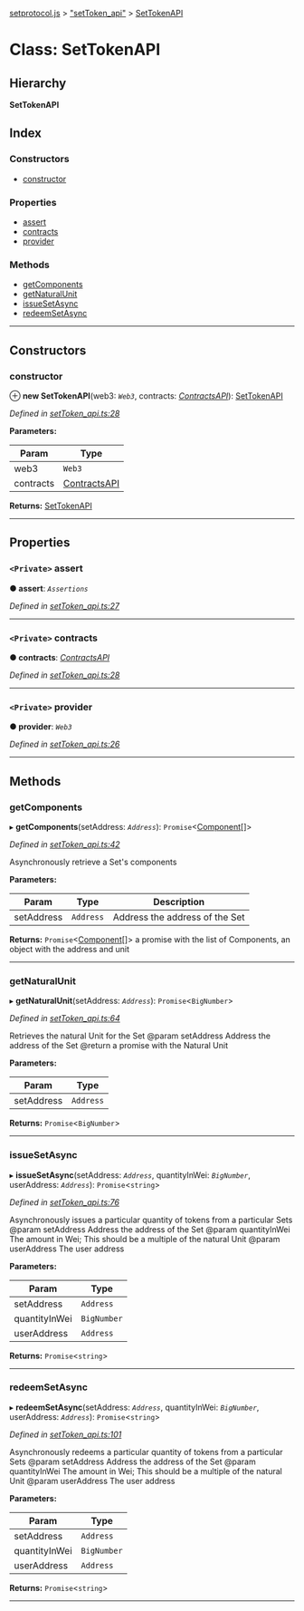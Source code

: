 [setprotocol.js](../README.md) > ["setToken_api"](../modules/_settoken_api_.md) > [SetTokenAPI](../classes/_settoken_api_.settokenapi.md)

# Class: SetTokenAPI

## Hierarchy

**SetTokenAPI**

## Index

### Constructors

* [constructor](_settoken_api_.settokenapi.md#constructor)

### Properties

* [assert](_settoken_api_.settokenapi.md#assert)
* [contracts](_settoken_api_.settokenapi.md#contracts)
* [provider](_settoken_api_.settokenapi.md#provider)

### Methods

* [getComponents](_settoken_api_.settokenapi.md#getcomponents)
* [getNaturalUnit](_settoken_api_.settokenapi.md#getnaturalunit)
* [issueSetAsync](_settoken_api_.settokenapi.md#issuesetasync)
* [redeemSetAsync](_settoken_api_.settokenapi.md#redeemsetasync)

---

## Constructors

<a id="constructor"></a>

###  constructor

⊕ **new SetTokenAPI**(web3: *`Web3`*, contracts: *[ContractsAPI](_contracts_api_.contractsapi.md)*): [SetTokenAPI](_settoken_api_.settokenapi.md)

*Defined in [setToken_api.ts:28](https://github.com/SetProtocol/setProtocol.js/blob/d672f9f/src/api/setToken_api.ts#L28)*

**Parameters:**

| Param | Type |
| ------ | ------ |
| web3 | `Web3` | 
| contracts | [ContractsAPI](_contracts_api_.contractsapi.md) | 

**Returns:** [SetTokenAPI](_settoken_api_.settokenapi.md)

___

## Properties

<a id="assert"></a>

### `<Private>` assert

**● assert**: *`Assertions`*

*Defined in [setToken_api.ts:27](https://github.com/SetProtocol/setProtocol.js/blob/d672f9f/src/api/setToken_api.ts#L27)*

___
<a id="contracts"></a>

### `<Private>` contracts

**● contracts**: *[ContractsAPI](_contracts_api_.contractsapi.md)*

*Defined in [setToken_api.ts:28](https://github.com/SetProtocol/setProtocol.js/blob/d672f9f/src/api/setToken_api.ts#L28)*

___
<a id="provider"></a>

### `<Private>` provider

**● provider**: *`Web3`*

*Defined in [setToken_api.ts:26](https://github.com/SetProtocol/setProtocol.js/blob/d672f9f/src/api/setToken_api.ts#L26)*

___

## Methods

<a id="getcomponents"></a>

###  getComponents

▸ **getComponents**(setAddress: *`Address`*): `Promise`<[Component](../interfaces/_settoken_api_.component.md)[]>

*Defined in [setToken_api.ts:42](https://github.com/SetProtocol/setProtocol.js/blob/d672f9f/src/api/setToken_api.ts#L42)*

Asynchronously retrieve a Set's components

**Parameters:**

| Param | Type | Description |
| ------ | ------ | ------ |
| setAddress | `Address` |  Address the address of the Set |

**Returns:** `Promise`<[Component](../interfaces/_settoken_api_.component.md)[]>
a promise with the list of Components, an object with the address and unit

___
<a id="getnaturalunit"></a>

###  getNaturalUnit

▸ **getNaturalUnit**(setAddress: *`Address`*): `Promise`<`BigNumber`>

*Defined in [setToken_api.ts:64](https://github.com/SetProtocol/setProtocol.js/blob/d672f9f/src/api/setToken_api.ts#L64)*

Retrieves the natural Unit for the Set @param setAddress Address the address of the Set @return a promise with the Natural Unit

**Parameters:**

| Param | Type |
| ------ | ------ |
| setAddress | `Address` | 

**Returns:** `Promise`<`BigNumber`>

___
<a id="issuesetasync"></a>

###  issueSetAsync

▸ **issueSetAsync**(setAddress: *`Address`*, quantityInWei: *`BigNumber`*, userAddress: *`Address`*): `Promise`<`string`>

*Defined in [setToken_api.ts:76](https://github.com/SetProtocol/setProtocol.js/blob/d672f9f/src/api/setToken_api.ts#L76)*

Asynchronously issues a particular quantity of tokens from a particular Sets @param setAddress Address the address of the Set @param quantityInWei The amount in Wei; This should be a multiple of the natural Unit @param userAddress The user address

**Parameters:**

| Param | Type |
| ------ | ------ |
| setAddress | `Address` | 
| quantityInWei | `BigNumber` | 
| userAddress | `Address` | 

**Returns:** `Promise`<`string`>

___
<a id="redeemsetasync"></a>

###  redeemSetAsync

▸ **redeemSetAsync**(setAddress: *`Address`*, quantityInWei: *`BigNumber`*, userAddress: *`Address`*): `Promise`<`string`>

*Defined in [setToken_api.ts:101](https://github.com/SetProtocol/setProtocol.js/blob/d672f9f/src/api/setToken_api.ts#L101)*

Asynchronously redeems a particular quantity of tokens from a particular Sets @param setAddress Address the address of the Set @param quantityInWei The amount in Wei; This should be a multiple of the natural Unit @param userAddress The user address

**Parameters:**

| Param | Type |
| ------ | ------ |
| setAddress | `Address` | 
| quantityInWei | `BigNumber` | 
| userAddress | `Address` | 

**Returns:** `Promise`<`string`>

___

